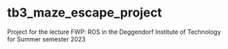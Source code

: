 # tb3_maze_escape_project
Project for the lecture FWP: ROS in the Deggendorf Institute of Technology for Summer semester 2023
